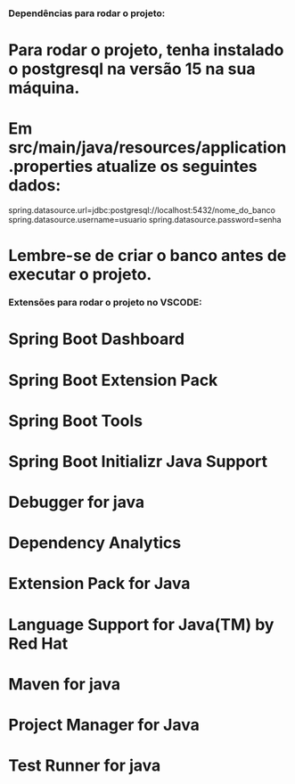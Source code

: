 ### Dependências para rodar o projeto:

# Para rodar o projeto, tenha instalado o postgresql na versão 15 na sua máquina.

# Em src/main/java/resources/application.properties atualize os seguintes dados:

spring.datasource.url=jdbc:postgresql://localhost:5432/nome_do_banco
spring.datasource.username=usuario
spring.datasource.password=senha

# Lembre-se de criar o banco antes de executar o projeto.

### Extensões para rodar o projeto no VSCODE:

# Spring Boot Dashboard

# Spring Boot Extension Pack

# Spring Boot Tools

# Spring Boot Initializr Java Support

# Debugger for java

# Dependency Analytics

# Extension Pack for Java

# Language Support for Java(TM) by Red Hat

# Maven for java

# Project Manager for Java

# Test Runner for java
